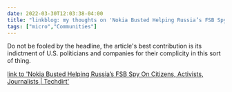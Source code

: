 ```yaml
---
date: 2022-03-30T12:03:38-04:00
title: "linkblog: my thoughts on 'Nokia Busted Helping Russia’s FSB Spy On Citizens, Activists, Journalists | Techdirt'"
tags: ["micro","Communities"]
---
```

Do not be fooled by the headline, the article's best contribution is its indictment of U.S. politicians and companies for their complicity in this sort of thing. 
 
[link to 'Nokia Busted Helping Russia’s FSB Spy On Citizens, Activists, Journalists | Techdirt'](https://www.techdirt.com/2022/03/30/nokia-busted-helping-russias-fsb-spy-on-citizens-activists-journalists/)
